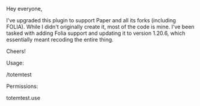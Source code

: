 Hey everyone,

I've upgraded this plugin to support Paper and all its forks (including FOLIA). 
While I didn't originally create it, most of the code is mine. 
I've been tasked with adding Folia support and updating it to version 1.20.6, 
which essentially meant recoding the entire thing.

Cheers!

Usage:

/totemtest <player> 

Permissions:

totemtest.use
